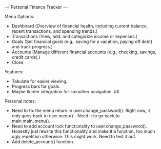 -= Personal Finance Tracker =-

Menu Options:
- Dashboard (Overview of financial health, including current balance, recent transactions, and spending trends.)
- Transactions (View, add, and categorize income or expenses.)
- Goals (Set financial goals (e.g., saving for a vacation, paying off debt) and track progress.)
- Accounts (Manage different financial accounts (e.g., checking, savings, credit cards).)
- Close

Features:
- Tabulate for easier viewing.
- Progress bars for goals.
- Maybe tkinter integration for smoother navigation. ##



Personal notes:
- Need to fix the menu return in user.change_password(). Right now, it only goes back to user.menu() - Need it to go back to main.main_menu().
- Need to add account lock functionality to user.change_password(). Honestly just rewrite this functionality and make it a function, too much ugly repetition otherwise.
    This might work. Need to test it out.
- Add delete_account() function.
